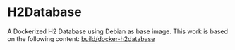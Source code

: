 # H2Database
A Dockerized H2 Database using Debian as base image.
This work is based on the following content: [build/docker-h2database](https://github.com/buildo/docker-h2database/tree/master)
